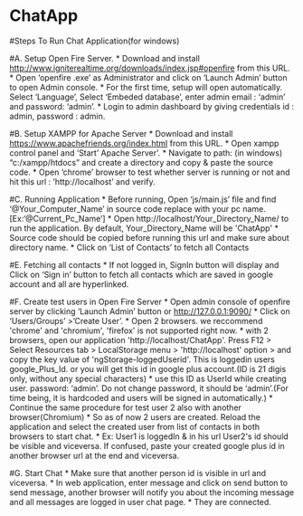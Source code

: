 # ChatApp

#Steps To Run Chat Application(for windows)


#A.	Setup Open Fire Server.
    *	Download and install http://www.igniterealtime.org/downloads/index.jsp#openfire from this URL.
    *	Open ‘openfire .exe’ as Administrator and click on ‘Launch Admin’ button to open Admin console.
    *	For the first time, setup will open automatically. Select ‘Language’,  Select ‘Embeded database’,  enter admin email : ‘admin’ and password: ‘admin’.
    *	Login to admin dashboard by giving credentials id : admin, password : admin. 

#B.	Setup XAMPP for Apache Server
    *	Download and install https://www.apachefriends.org/index.html from this URL.
    *	Open xampp control panel and ‘Start’ Apache Server’.
    *	Navigate to path: (in windows) “c:/xampp/htdocs” and create a directory and copy & paste the source code.
    *	Open ‘chrome’ browser to test whether server is running or not and hit this url : ’http://localhost’ and verify.

#C.	Running Application
    *	Before running, Open ‘js/main.js’ file and find ‘@Your_Computer_Name’ in source code replace with your pc name. [Ex:‘@Current_Pc_Name’] 
    *	Open http://localhost/Your_Directory_Name/ to run the application. By default, Your_Directory_Name will be 'ChatApp'
    *	Source code should be copied before running this url and make sure about directory name.
    *	Click on ‘List of Contacts’ to fetch all Contacts

#E.	Fetching all contacts
    *	If not logged in, SignIn button will display and Click on ‘Sign in’ button to fetch all contacts which are saved in google account and all are hyperlinked.



#F.	Create test users in Open Fire Server
    *	Open admin console of openfire server by clicking ‘Launch Admin’ button or http://127.0.0.1:9090/ 
    *	Click on ‘Users/Groups’ >’Create User’.
    *	Open 2 browsers. we reccommend 'chrome' and 'chromium', 'firefox' is not supported right now.
    *   with 2 browsers, open our application 'http://localhost/ChatApp'. Press F12 > Select Resources tab > LocalStorage menu > 'http://localhost' option > and copy the key value of 'ngStorage-loggedUserid'. This is loggedin users google_Plus_Id. or you will get this id in google plus account.(ID is 21 digis only, without any special characters)
    *   use this ID as UserId while creating user. password: ‘admin’. Do not change password, it should be ‘admin’.(For time being, it is hardcoded and users will be signed in automatically.)
    *   Continue the same procedure for test user 2 also with another browser(Chromium)
    *   So as of now 2 users are created. Reload the application and select the created user from list of contacts in both browsers to start chat.
    *   Ex: User1 is loggedIn & in his url User2's id should be visible and viceversa. If confused, paste your created google plus id in another browser url at the end and viceversa.

#G.	Start Chat
    *	Make sure that another person id is visible in url and viceversa.
    *	In web application, enter message and click on send button to send message, another browser will notify you about the incoming message and all messages are logged in user chat page.
    *	They are connected.


